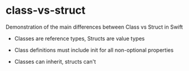 # class-vs-struct
Demonstration of the main differences between Class vs Struct in Swift

+ Classes are reference types, Structs are value types

+ Class definitions must include init for all non-optional properties

+ Classes can inherit, structs can't
 

